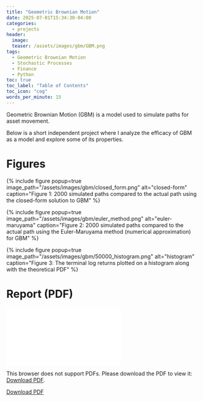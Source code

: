 ```yaml
---
title: "Geometric Brownian Motion"
date: 2025-07-01T15:34:30-04:00
categories:
  - projects
header:
  image: 
  teaser: /assets/images/gbm/GBM.png
tags:
  - Geometric Brownian Motion
  - Stochastic Processes
  - Finance
  - Python
toc: true
toc_label: "Table of Contents"
toc_icon: "cog"
words_per_minute: 15
---
```

Geometric Brownian Motion (GBM) is a model used to simulate paths for asset movement. 

Below is a short independent project where I analyze the efficacy of GBM as a model and explore some of its properties.

# Figures
{% include figure popup=true image_path="/assets/images/gbm/closed_form.png" alt="closed-form" caption="Figure 1: 2000 simulated paths compared to the actual path using the closed-form solution to GBM" %}

{% include figure popup=true image_path="/assets/images/gbm/euler_method.png" alt="euler-maruyama" caption="Figure 2: 2000 simulated paths compared to the actual path using the Euler-Maruyama method (numerical approximation) for GBM" %}

{% include figure popup=true image_path="/assets/images/gbm/50000_histogram.png" alt="histogram" caption="Figure 3: The terminal log returns plotted on a histogram along with the theoretical PDF" %}

# Report (PDF)

<object data="/assets/images/gbm/Geometric_Brownian_Motion_as_a_Model_for_Stock_Prices.pdf#zoom=75&navpanes=0" type="application/pdf" width="612px" height="600px">
    <embed src="/assets/images/gbm/Geometric_Brownian_Motion_as_a_Model_for_Stock_Prices.pdf">
        <p>This browser does not support PDFs. Please download the PDF to view it: <a href="/assets/images/gbm/Geometric_Brownian_Motion_as_a_Model_for_Stock_Prices.pdf">Download PDF</a>.</p>
    </embed>
</object>

<a href="/assets/images/gbm/Geometric_Brownian_Motion_as_a_Model_for_Stock_Prices.pdf">Download PDF</a>

<!--
<iframe src="/assets/images/gbm/Geometric_Brownian_Motion_as_a_Model_for_Stock_Prices.pdf#zoom=75&navpanes=0" width="100%" height="600px">
  <p>Your browser does not support iframes. <a href="your_document.pdf">Download the PDF</a> instead.</p>
</iframe>
-->


